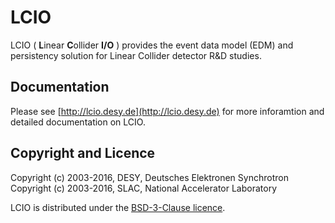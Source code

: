 # LCIO

LCIO ( **L**inear **C**ollider **I/O** ) provides the event data model (EDM) and 
persistency solution for Linear Collider detector R&D studies.

## Documentation

Please see [http://lcio.desy.de](http://lcio.desy.de) for more inforamtion and detailed 
documentation on LCIO.

## Copyright and Licence
Copyright (c) 2003-2016, DESY, Deutsches Elektronen Synchrotron
Copyright (c) 2003-2016, SLAC, National Accelerator Laboratory

LCIO is distributed under the [BSD-3-Clause licence](http://opensource.org/licenses/BSD-3-Clause).



